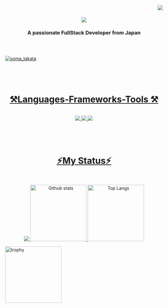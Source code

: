 <img align="right" src="https://visitor-badge.laobi.icu/badge?page_id=SomaTakata.SomaTakata" />

<h1 align="center"　justify="center">
    <img src="https://readme-typing-svg.herokuapp.com/?font=Righteous&size=35&center=true&vCenter=true&width=500&height=70&duration=4000&lines=Hi+There!+👋;+I'm+SomaTakata!;" />

</h1>

<h3 align="center" justify="center">A passionate FullStack Developer from Japan</h3>
 <br/> <br/>

<p align="left"> <a href="https://twitter.com/soma_takata" target="blank"><img src="https://img.shields.io/twitter/follow/soma_takata?logo=twitter&style=for-the-badge" alt="soma_takata"  </p>


 <br/><br/><br/>

<div align="center">
    <h1 >⚒️Languages-Frameworks-Tools ⚒️</h1>
 <br/>

<img src="https://skillicons.dev/icons?i=html,css,js,ts,react,nextjs,nodejs,py,prisma,go">
<img src="https://skillicons.dev/icons?i=docker,mongodb,mysql,firebase,linux,git,github,vscode,vite,c,java">
<img src="https://skillicons.dev/icons?i=figma,ai,ae,ps,pr">



</div>


 <br/><br/><br/>

<div align="center">
  <h1 >⚡My Status⚡</h1>
   <br/>
 <p align="">
<img  src="http://github-profile-summary-cards.vercel.app/api/cards/profile-details?username=SomaTakata&theme=tokyonight" />
   
  <img alt="Github stats" height="180px" src="https://github-readme-stats.vercel.app/api?username=SomaTakata&show_icons=true&theme=tokyonight&hide_border=true" />
  <img alt="Top Langs" height="180px" src="https://github-readme-stats.vercel.app/api/top-langs/?username=SomaTakata&hide=html,css&langs_count=8&layout=compact&show_icons=true&theme=tokyonight&hide_border=true" />
</p>
</div>

<img alt="trophy" height="180px" src="https://github-profile-trophy.vercel.app/?username=SomaTakata&theme=tokyonight&column=8)](https://github.com/ryo-ma/github-profile-trophy&no-frame=true" />
  <br/><br/><br/>


